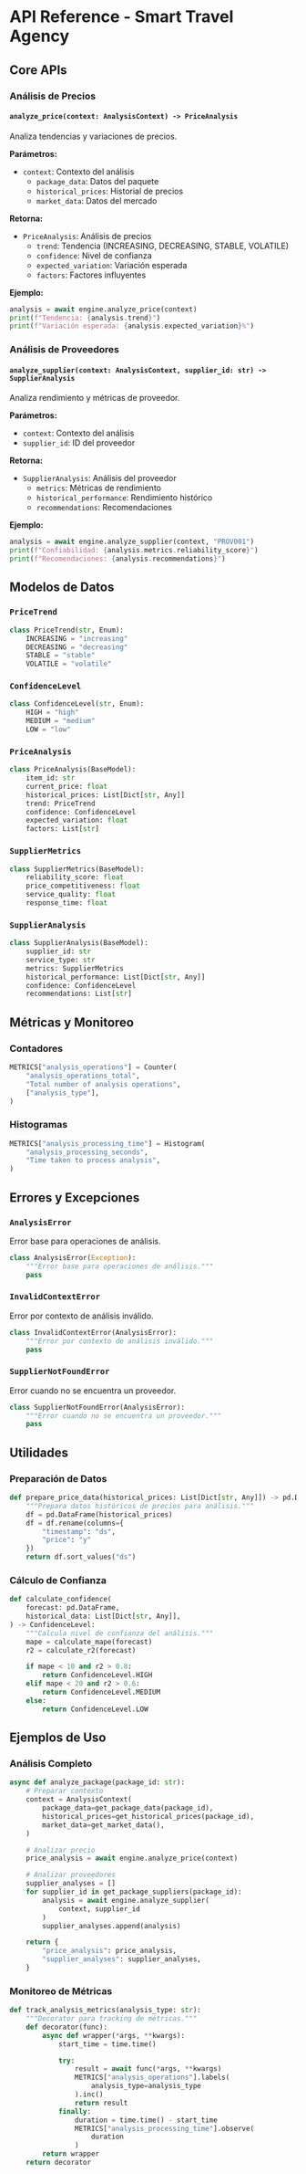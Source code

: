 # API Reference - Smart Travel Agency

## Core APIs

### Análisis de Precios

#### `analyze_price(context: AnalysisContext) -> PriceAnalysis`
Analiza tendencias y variaciones de precios.

**Parámetros:**
- `context`: Contexto del análisis
  - `package_data`: Datos del paquete
  - `historical_prices`: Historial de precios
  - `market_data`: Datos del mercado

**Retorna:**
- `PriceAnalysis`: Análisis de precios
  - `trend`: Tendencia (INCREASING, DECREASING, STABLE, VOLATILE)
  - `confidence`: Nivel de confianza
  - `expected_variation`: Variación esperada
  - `factors`: Factores influyentes

**Ejemplo:**
```python
analysis = await engine.analyze_price(context)
print(f"Tendencia: {analysis.trend}")
print(f"Variación esperada: {analysis.expected_variation}%")
```

### Análisis de Proveedores

#### `analyze_supplier(context: AnalysisContext, supplier_id: str) -> SupplierAnalysis`
Analiza rendimiento y métricas de proveedor.

**Parámetros:**
- `context`: Contexto del análisis
- `supplier_id`: ID del proveedor

**Retorna:**
- `SupplierAnalysis`: Análisis del proveedor
  - `metrics`: Métricas de rendimiento
  - `historical_performance`: Rendimiento histórico
  - `recommendations`: Recomendaciones

**Ejemplo:**
```python
analysis = await engine.analyze_supplier(context, "PROV001")
print(f"Confiabilidad: {analysis.metrics.reliability_score}")
print(f"Recomendaciones: {analysis.recommendations}")
```

## Modelos de Datos

### `PriceTrend`
```python
class PriceTrend(str, Enum):
    INCREASING = "increasing"
    DECREASING = "decreasing"
    STABLE = "stable"
    VOLATILE = "volatile"
```

### `ConfidenceLevel`
```python
class ConfidenceLevel(str, Enum):
    HIGH = "high"
    MEDIUM = "medium"
    LOW = "low"
```

### `PriceAnalysis`
```python
class PriceAnalysis(BaseModel):
    item_id: str
    current_price: float
    historical_prices: List[Dict[str, Any]]
    trend: PriceTrend
    confidence: ConfidenceLevel
    expected_variation: float
    factors: List[str]
```

### `SupplierMetrics`
```python
class SupplierMetrics(BaseModel):
    reliability_score: float
    price_competitiveness: float
    service_quality: float
    response_time: float
```

### `SupplierAnalysis`
```python
class SupplierAnalysis(BaseModel):
    supplier_id: str
    service_type: str
    metrics: SupplierMetrics
    historical_performance: List[Dict[str, Any]]
    confidence: ConfidenceLevel
    recommendations: List[str]
```

## Métricas y Monitoreo

### Contadores
```python
METRICS["analysis_operations"] = Counter(
    "analysis_operations_total",
    "Total number of analysis operations",
    ["analysis_type"],
)
```

### Histogramas
```python
METRICS["analysis_processing_time"] = Histogram(
    "analysis_processing_seconds",
    "Time taken to process analysis",
)
```

## Errores y Excepciones

### `AnalysisError`
Error base para operaciones de análisis.

```python
class AnalysisError(Exception):
    """Error base para operaciones de análisis."""
    pass
```

### `InvalidContextError`
Error por contexto de análisis inválido.

```python
class InvalidContextError(AnalysisError):
    """Error por contexto de análisis inválido."""
    pass
```

### `SupplierNotFoundError`
Error cuando no se encuentra un proveedor.

```python
class SupplierNotFoundError(AnalysisError):
    """Error cuando no se encuentra un proveedor."""
    pass
```

## Utilidades

### Preparación de Datos
```python
def prepare_price_data(historical_prices: List[Dict[str, Any]]) -> pd.DataFrame:
    """Prepara datos históricos de precios para análisis."""
    df = pd.DataFrame(historical_prices)
    df = df.rename(columns={
        "timestamp": "ds",
        "price": "y"
    })
    return df.sort_values("ds")
```

### Cálculo de Confianza
```python
def calculate_confidence(
    forecast: pd.DataFrame,
    historical_data: List[Dict[str, Any]],
) -> ConfidenceLevel:
    """Calcula nivel de confianza del análisis."""
    mape = calculate_mape(forecast)
    r2 = calculate_r2(forecast)

    if mape < 10 and r2 > 0.8:
        return ConfidenceLevel.HIGH
    elif mape < 20 and r2 > 0.6:
        return ConfidenceLevel.MEDIUM
    else:
        return ConfidenceLevel.LOW
```

## Ejemplos de Uso

### Análisis Completo
```python
async def analyze_package(package_id: str):
    # Preparar contexto
    context = AnalysisContext(
        package_data=get_package_data(package_id),
        historical_prices=get_historical_prices(package_id),
        market_data=get_market_data(),
    )

    # Analizar precio
    price_analysis = await engine.analyze_price(context)

    # Analizar proveedores
    supplier_analyses = []
    for supplier_id in get_package_suppliers(package_id):
        analysis = await engine.analyze_supplier(
            context, supplier_id
        )
        supplier_analyses.append(analysis)

    return {
        "price_analysis": price_analysis,
        "supplier_analyses": supplier_analyses,
    }
```

### Monitoreo de Métricas
```python
def track_analysis_metrics(analysis_type: str):
    """Decorator para tracking de métricas."""
    def decorator(func):
        async def wrapper(*args, **kwargs):
            start_time = time.time()

            try:
                result = await func(*args, **kwargs)
                METRICS["analysis_operations"].labels(
                    analysis_type=analysis_type
                ).inc()
                return result
            finally:
                duration = time.time() - start_time
                METRICS["analysis_processing_time"].observe(
                    duration
                )
        return wrapper
    return decorator
```

